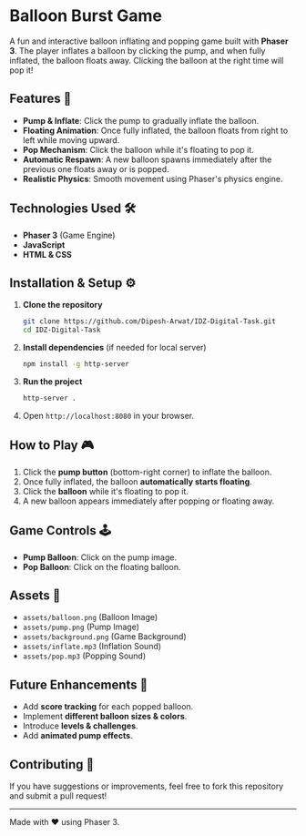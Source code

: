 # Balloon Burst Game

A fun and interactive balloon inflating and popping game built with **Phaser 3**. The player inflates a balloon by clicking the pump, and when fully inflated, the balloon floats away. Clicking the balloon at the right time will pop it!

## Features 🎈
- **Pump & Inflate**: Click the pump to gradually inflate the balloon.
- **Floating Animation**: Once fully inflated, the balloon floats from right to left while moving upward.
- **Pop Mechanism**: Click the balloon while it's floating to pop it.
- **Automatic Respawn**: A new balloon spawns immediately after the previous one floats away or is popped.
- **Realistic Physics**: Smooth movement using Phaser's physics engine.

## Technologies Used 🛠️
- **Phaser 3** (Game Engine)
- **JavaScript**
- **HTML & CSS**

## Installation & Setup ⚙️
1. **Clone the repository**
   ```sh
   git clone https://github.com/Dipesh-Arwat/IDZ-Digital-Task.git
   cd IDZ-Digital-Task
   ```
2. **Install dependencies** (if needed for local server)
   ```sh
   npm install -g http-server
   ```
3. **Run the project**
   ```sh
   http-server .
   ```
4. Open `http://localhost:8080` in your browser.

## How to Play 🎮
1. Click the **pump button** (bottom-right corner) to inflate the balloon.
2. Once fully inflated, the balloon **automatically starts floating**.
3. Click the **balloon** while it's floating to pop it.
4. A new balloon appears immediately after popping or floating away.

## Game Controls 🕹️
- **Pump Balloon**: Click on the pump image.
- **Pop Balloon**: Click on the floating balloon.

## Assets 📁
- `assets/balloon.png` (Balloon Image)
- `assets/pump.png` (Pump Image)
- `assets/background.png` (Game Background)
- `assets/inflate.mp3` (Inflation Sound)
- `assets/pop.mp3` (Popping Sound)

## Future Enhancements 🚀
- Add **score tracking** for each popped balloon.
- Implement **different balloon sizes & colors**.
- Introduce **levels & challenges**.
- Add **animated pump effects**.

## Contributing 🤝
If you have suggestions or improvements, feel free to fork this repository and submit a pull request!

---
Made with ❤️ using Phaser 3.

